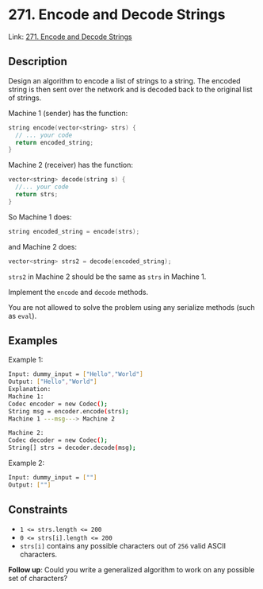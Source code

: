 
# 271. Encode and Decode Strings

Link: [271. Encode and Decode Strings](https://leetcode.com/problems/encode-and-decode-strings)

## Description

Design an algorithm to encode a list of strings to a string. The encoded string is then sent over the network and is decoded back to the original list of strings.

Machine 1 (sender) has the function:

```c++
string encode(vector<string> strs) {
  // ... your code
  return encoded_string;
}
```

Machine 2 (receiver) has the function:

```c++
vector<string> decode(string s) {
  //... your code
  return strs;
}
```

So Machine 1 does:

```c++
string encoded_string = encode(strs);
```

and Machine 2 does:

```c++
vector<string> strs2 = decode(encoded_string);
```

`strs2` in Machine 2 should be the same as `strs` in Machine 1.

Implement the `encode` and `decode` methods.

You are not allowed to solve the problem using any serialize methods (such as `eval`).

## Examples

Example 1:

```bash
Input: dummy_input = ["Hello","World"]
Output: ["Hello","World"]
Explanation:
Machine 1:
Codec encoder = new Codec();
String msg = encoder.encode(strs);
Machine 1 ---msg---> Machine 2

Machine 2:
Codec decoder = new Codec();
String[] strs = decoder.decode(msg);
```

Example 2:

```bash
Input: dummy_input = [""]
Output: [""]
```

## Constraints

- `1 <= strs.length <= 200`
- `0 <= strs[i].length <= 200`
- `strs[i]` contains any possible characters out of `256` valid ASCII characters.

**Follow up**: Could you write a generalized algorithm to work on any possible set of characters?
